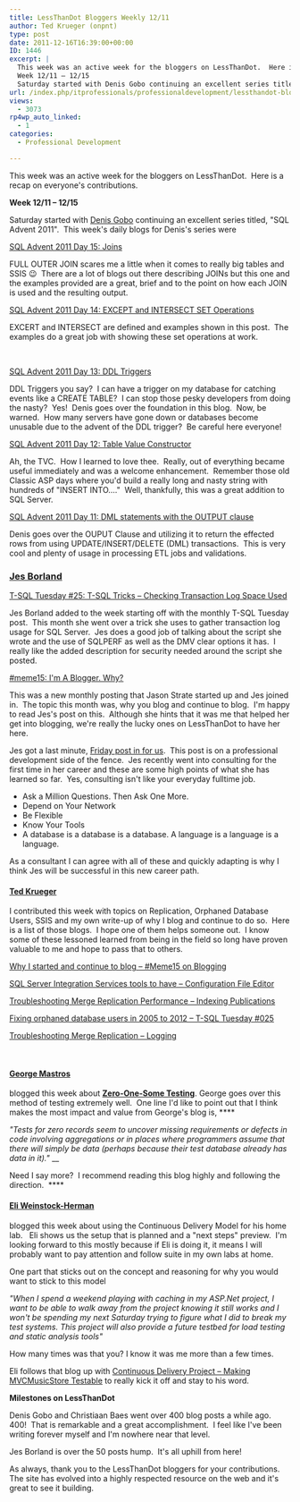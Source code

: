 ```yaml
---
title: LessThanDot Bloggers Weekly 12/11
author: Ted Krueger (onpnt)
type: post
date: 2011-12-16T16:39:00+00:00
ID: 1446
excerpt: |
  This week was an active week for the bloggers on LessThanDot.  Here is a recap on everyone's contributions.
  Week 12/11 – 12/15
  Saturday started with Denis Gobo continuing an excellent series titled, "SQL Advent 2011".  This week's daily blogs for Deni&hellip;
url: /index.php/itprofessionals/professionaldevelopment/lessthandot-bloggers-weekly/
views:
  - 3073
rp4wp_auto_linked:
  - 1
categories:
  - Professional Development

---
```

This week was an active week for the bloggers on LessThanDot.  Here is a recap on everyone's contributions.

**Week 12/11 – 12/15**

Saturday started with [Denis Gobo][1] continuing an excellent series titled, "SQL Advent 2011".  This week's daily blogs for Denis's series were

[SQL Advent 2011 Day 15: Joins][2]

FULL OUTER JOIN scares me a little when it comes to really big tables and SSIS 😉  There are a lot of blogs out there describing JOINs but this one and the examples provided are a great, brief and to the point on how each JOIN is used and the resulting output.

[SQL Advent 2011 Day 14: EXCEPT and INTERSECT SET Operations][3]

EXCERT and INTERSECT are defined and examples shown in this post.  The examples do a great job with showing these set operations at work.

 

[SQL Advent 2011 Day 13: DDL Triggers][4]

DDL Triggers you say?  I can have a trigger on my database for catching events like a CREATE TABLE?  I can stop those pesky developers from doing the nasty?  Yes!  Denis goes over the foundation in this blog.  Now, be warned.  How many servers have gone down or databases become unusable due to the advent of the DDL trigger?  Be careful here everyone!

[SQL Advent 2011 Day 12: Table Value Constructor][5]

Ah, the TVC.  How I learned to love thee.  Really, out of everything became useful immediately and was a welcome enhancement.  Remember those old Classic ASP days where you'd build a really long and nasty string with hundreds of "INSERT INTO...."  Well, thankfully, this was a great addition to SQL Server.

[SQL Advent 2011 Day 11: DML statements with the OUTPUT clause][6]

Denis goes over the OUPUT Clause and utilizing it to return the effected rows from using UPDATE/INSERT/DELETE (DML) transactions.  This is very cool and plenty of usage in processing ETL jobs and validations.

[][1]

### [Jes Borland][1]

[T-SQL Tuesday #25: T-SQL Tricks – Checking Transaction Log Space Used][7]

Jes Borland added to the week starting off with the monthly T-SQL Tuesday post.  This month she went over a trick she uses to gather transaction log usage for SQL Server.  Jes does a good job of talking about the script she wrote and the use of SQLPERF as well as the DMV clear options it has.  I really like the added description for security needed around the script she posted.

[#meme15: I'm A Blogger. Why?][8]

This was a new monthly posting that Jason Strate started up and Jes joined in.  The topic this month was, why you blog and continue to blog.  I'm happy to read Jes's post on this.  Although she hints that it was me that helped her get into blogging, we're really the lucky ones on LessThanDot to have her here.

Jes got a last minute, [Friday post in for us][9].  This post is on a professional development side of the fence.  Jes recently went into consulting for the first time in her career and these are some high points of what she has learned so far.  Yes, consulting isn't like your everyday fulltime job.

  * Ask a Million Questions. Then Ask One More. 
  * Depend on Your Network 
  * Be Flexible 
  * Know Your Tools 
  * A database is a database is a database. A language is a language is a language. 

As a consultant I can agree with all of these and quickly adapting is why I think Jes will be successful in this new career path.

[][10]

#### [Ted Krueger][10]

I contributed this week with topics on Replication, Orphaned Database Users, SSIS and my own write-up of why I blog and continue to do so.  Here is a list of those blogs.  I hope one of them helps someone out.  I know some of these lessoned learned from being in the field so long have proven valuable to me and hope to pass that to others.

[Why I started and continue to blog – #Meme15 on Blogging][11]

[SQL Server Integration Services tools to have – Configuration File Editor][12]

[Troubleshooting Merge Replication Performance – Indexing Publications][13]

[Fixing orphaned database users in 2005 to 2012 – T-SQL Tuesday #025][14]

[Troubleshooting Merge Replication – Logging][15]

 

#### [George Mastros][16]

blogged this week about **[Zero-One-Some Testing][17]**. George goes over this method of testing extremely well.  One line I'd like to point out that I think makes the most impact and value from George's blog is, ****

_"Tests for zero records seem to uncover missing requirements or defects in code involving aggregations or in places where programmers assume that there will simply be data (perhaps because their test database already has data in it)."_ __

Need I say more?  I recommend reading this blog highly and following the direction.   ****

[][18]

#### [Eli Weinstock-Herman][18]

blogged this week about using the Continuous Delivery Model for his home lab.   Eli shows us the setup that is planned and a "next steps" preview.  I'm looking forward to this mostly because if Eli is doing it, it means I will probably want to pay attention and follow suite in my own labs at home.

One part that sticks out on the concept and reasoning for why you would want to stick to this model

_"When I spend a weekend playing with caching in my ASP.Net project, I want to be able to walk away from the project knowing it still works and I won't be spending my next Saturday trying to figure what I did to break my test systems. This project will also provide a future testbed for load testing and static analysis tools"_

How many times was that you? I know it was me more than a few times.

Eli follows that blog up with [Continuous Delivery Project – Making MVCMusicStore Testable][19] to really kick it off and stay to his word.

**Milestones on LessThanDot** 

Denis Gobo and Christiaan Baes went over 400 blog posts a while ago.  400!  That is remarkable and a great accomplishment.  I feel like I've been writing forever myself and I'm nowhere near that level.

Jes Borland is over the 50 posts hump.  It's all uphill from here!

As always, thank you to the LessThanDot bloggers for your contributions.  The site has evolved into a highly respected resource on the web and it's great to see it building.

 [1]: /index.php/All/?disp=authdir&author=420
 [2]: /index.php/All/?p=1545 "SQL Advent 2011 Day 15: Joins"
 [3]: /index.php/All/?p=1542 "SQL Advent 2011 Day 14: EXCEPT and INTERSECT SET Operations"
 [4]: /index.php/All/?p=1539 "SQL Advent 2011 Day 13: DDL Triggers"
 [5]: /index.php/All/?p=1536 "SQL Advent 2011 Day 12: Table Value Constructor"
 [6]: /index.php/All/?p=1533 "SQL Advent 2011 Day 11: DML statements with the OUTPUT clause"
 [7]: /index.php/All/?p=1538 "T-SQL Tuesday #25: T-SQL Tricks - Checking Transaction Log Space Used"
 [8]: /index.php/All/?p=1544 "#meme15: I'm A Blogger. Why?"
 [9]: /index.php/ITProfessionals/ProfessionalDevelopment/on-being-a-consultant-lessons-1
 [10]: /index.php/All/?disp=authdir&author=68
 [11]: /index.php/All/?p=1543 "Why I started and continue to blog - #Meme15 on Blogging"
 [12]: /index.php/All/?p=1534 "SQL Server Integration Services tools to have – Configuration File Editor"
 [13]: /index.php/All/?p=1530 "Troubleshooting Merge Replication Performance – Indexing Publications"
 [14]: /index.php/All/?p=1537 "Fixing orphaned database users in 2005 to 2012 - T-SQL Tuesday #025"
 [15]: /index.php/All/?p=1529 "Troubleshooting Merge Replication – Logging"
 [16]: /index.php/All/?disp=authdir&author=10
 [17]: /index.php/DataMgmt/DBProgramming/zero-one-some-testing
 [18]: /index.php/All/?disp=authdir&author=9
 [19]: /index.php/All/?p=1510 "Continuous Delivery Project - Making MVCMusicStore Testable"